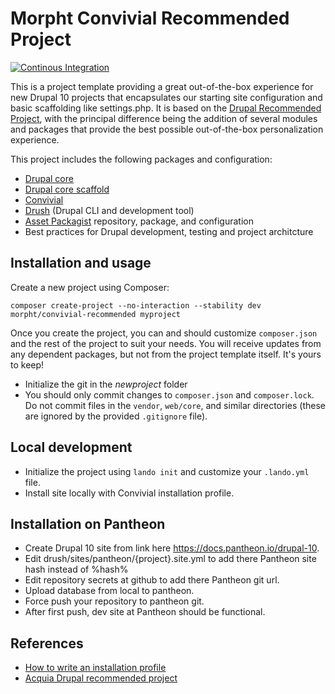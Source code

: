 # Morpht Convivial Recommended Project

[![Continous Integration](https://github.com/morpht/convivial-recommended/actions/workflows/build.yml/badge.svg)](https://github.com/morpht/convivial-recommended/actions?query=branch%3Amain)

This is a project template providing a great out-of-the-box experience for new Drupal 10 projects that encapsulates our starting site configuration and basic scaffolding
like settings.php. It is based on the [Drupal Recommended Project](https://github.com/drupal/recommended-project/tree/10.2.x), with the principal difference being the
addition of several modules and packages that provide the best possible out-of-the-box personalization experience.

This project includes the following packages and configuration:
* [Drupal core](https://www.drupal.org/project/drupal)
* [Drupal core scaffold](https://www.drupal.org/docs/develop/using-composer/using-drupals-composer-scaffold)
* [Convivial](https://github.com/morpht/convivial)
* [Drush](https://github.com/drush-ops/drush) (Drupal CLI and development tool)
* [Asset Packagist](https://asset-packagist.org/) repository, package, and configuration
* Best practices for Drupal development, testing and project architcture

## Installation and usage

Create a new project using Composer:
```
composer create-project --no-interaction --stability dev morpht/convivial-recommended myproject
```

Once you create the project, you can and should customize `composer.json` and the rest of the project to suit your needs. You will receive updates from any dependent packages, but not from the project template itself. It's yours to keep!

* Initialize the git in the *newproject* folder
* You should only commit changes to `composer.json` and `composer.lock`. Do not commit files in the `vendor`, `web/core`, and similar directories (these are ignored by the provided `.gitignore` file).

## Local development

* Initialize the project using `lando init` and customize your `.lando.yml` file.
* Install site locally with Convivial installation profile.

## Installation on Pantheon

* Create Drupal 10 site from link here https://docs.pantheon.io/drupal-10.
* Edit drush/sites/pantheon/{project}.site.yml to add there Pantheon site hash instead of %hash%
* Edit repository secrets at github to add there Pantheon git url.
* Upload database from local to pantheon.
* Force push your repository to pantheon git.
* After first push, dev site at Pantheon should be functional.

## References

* [How to write an installation profile](https://www.drupal.org/docs/distributions/creating-distributions/how-to-write-a-drupal-installation-profile)
* [Acquia Drupal recommended project](https://github.com/acquia/drupal-recommended-project)
